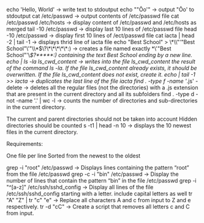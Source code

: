 echo 'Hello, World' -> write text to stdoutput
echo "\"Ôo'" -> output "Ôo' to stdoutput
cat /etc/passwd -> output contents of /etc/passwd file
cat /etc/passwd /etc/hosts -> display content of /etc/passwd and /etc/hosts as merged
tail -10 /etc/passwd -> display last 10 lines of /etc/passwd file
head -10 /etc/passwd -> display first 10 lines of /ect/passwd file
cat iacta | head -2 | tail -1 -> displays thrid line of iacta file
echo "Best School" > \\\*\\\\"'\"Best School\"\\'"\\\\\*\$\\\?\\\*\\\*\\\*\\\*\\\*\:\) -> creates a file named exactly \*\\'"Best School"\'\\*$\?\*\*\*\*\*:) containing the text Best School ending by a new line.
echo | ls -la ls_cwd_content -> writes into the file ls_cwd_content the result of the command ls -la. If the file ls_cwd_content already exists, it should be overwritten. If the file ls_cwd_content does not exist, create it.
echo | tail -1 >> iacta -> duplicates the last line of the file iacta
find . -type f -name '*.js' -delete -> deletes all the regular files (not the directories) with a .js extension that are present in the current directory and all its subfolders
find . -type d -not -name '.' | wc -l -> counts the number of directories and sub-directories in the current directory.

The current and parent directories should not be taken into account
Hidden directories should be counted
s -t1 | head -n 10 -> displays the 10 newest files in the current directory.

Requirements:

One file per line
Sorted from the newest to the oldest

grep -i "root" /etc/passwd -> Displays lines containing the pattern “root” from the file /etc/passwd
grep -c -i "bin" /etc/passwd -> Display the number of lines that contain the pattern “bin” in the file /etc/passwd
grep -i "^[a-z]" /etc/ssh/sshd_config -> Display all lines of the file /etc/ssh/sshd_config starting with a letter.
include capital letters as well
tr "A" "Z" | tr "c" "e" -> Replace all characters A and c from input to Z and e respectively.
tr -d "cC" -> Create a script that removes all letters c and C from input.
